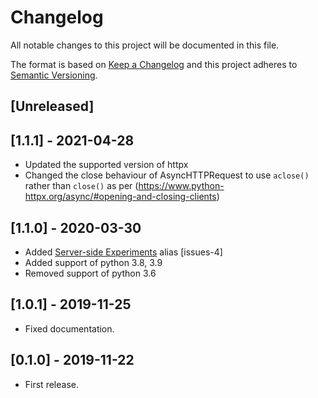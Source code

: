 # Changelog
All notable changes to this project will be documented in this file.

The format is based on [Keep a Changelog](http://keepachangelog.com/en/1.0.0/)
and this project adheres to [Semantic Versioning](http://semver.org/spec/v2.0.0.html).

## [Unreleased]

## [1.1.1] - 2021-04-28
- Updated the supported version of httpx
- Changed the close behaviour of AsyncHTTPRequest to use `aclose()` rather than `close()` as per 
(https://www.python-httpx.org/async/#opening-and-closing-clients) 

## [1.1.0] - 2020-03-30
- Added [Server-side Experiments](https://developers.google.com/optimize/devguides/experiments) alias [issues-4]
- Added support of python 3.8, 3.9
- Removed support of python 3.6

## [1.0.1] - 2019-11-25
- Fixed documentation.

## [0.1.0] - 2019-11-22
- First release.
